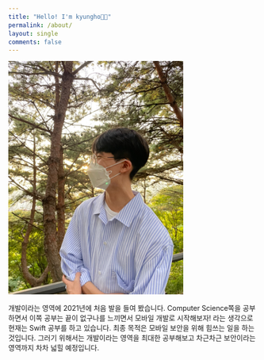```yaml
---
title: "Hello! I'm kyungho👋🏻"
permalink: /about/
layout: single
comments: false
---
```



<div>
    <img src="/assets/images/photo.jpeg" alt="It's me!!!" width="70%" min-width="700px" itemprop="image">
</div>



개발이라는 영역에 2021년에 처음 발을 들여 봤습니다. Computer Science쪽을 공부하면서 이쪽 공부는 끝이 없구나를 느끼면서 모바일 개발로 시작해보자! 라는 생각으로 현재는 Swift 공부를 하고 있습니다. 최종 목적은 모바일 보안을 위해 힘쓰는 일을 하는 것입니다. 그러기 위해서는 개발이라는 영역을 최대한 공부해보고 차근차근 보안이라는 영역까지 차차 넓힐 예정입니다.